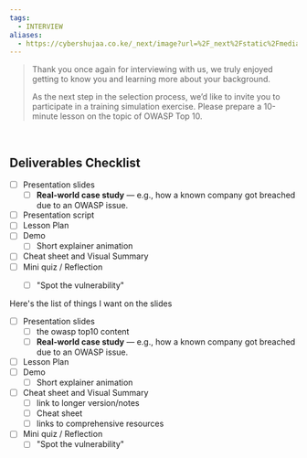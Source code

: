 ```yaml
---
tags:
  - INTERVIEW
aliases:
  - https://cybershujaa.co.ke/_next/image?url=%2F_next%2Fstatic%2Fmedia%2Fcybershujaa-logo.f9e17b4e.png&w=384&q=75
---
```

> Thank you once again for interviewing with us, we truly enjoyed getting to know you and learning more about your background.
> 
> As the next step in the selection process, we’d like to invite you to participate in a training simulation exercise. Please prepare a 10-minute lesson on the topic of OWASP Top 10.
<div>
<br>
</div>

## Deliverables Checklist

- [ ] Presentation slides
	- [ ] **Real-world case study** — e.g., how a known company got breached due to an OWASP issue.
- [ ] Presentation script
- [ ] Lesson Plan
- [ ] Demo
	- [ ] Short explainer animation
- [ ] Cheat sheet and Visual Summary
- [ ] Mini quiz / Reflection
	- [ ] "Spot the vulnerability"


Here's the list of things I want on the slides 
- [ ] Presentation slides
	- [ ] the owasp top10 content
	- [ ] **Real-world case study** — e.g., how a known company got breached due to an OWASP issue.
- [ ] Lesson Plan
- [ ] Demo
	- [ ] Short explainer animation
- [ ] Cheat sheet and Visual Summary
	- [ ] link to longer version/notes
	- [ ] Cheat sheet
	- [ ] links to comprehensive resources
- [ ] Mini quiz / Reflection
	- [ ] "Spot the vulnerability"